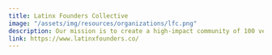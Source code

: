 ```yaml
---
title: Latinx Founders Collective
image: "/assets/img/resources/organizations/lfc.png"
description: Our mission is to create a high-impact community of 100 venture-funded latinx founders by 2020. The Latinx Founders Collective brings together Latinx founders, investors, and community leaders to support the entrepreneurial ecosystem.
link: https://www.latinxfounders.co/
---
```

